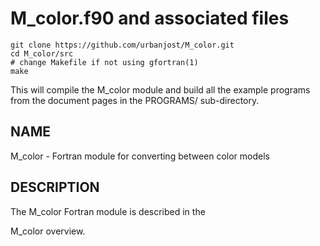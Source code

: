 # M_color.f90 and associated files

    git clone https://github.com/urbanjost/M_color.git
    cd M_color/src
    # change Makefile if not using gfortran(1) 
    make

This will compile the M_color module and build all the example programs from
the document pages in the PROGRAMS/ sub-directory.

## NAME

   M_color - Fortran module for converting between color models

## DESCRIPTION
The M_color Fortran module is described in the 
<?
<a href="md/M_color.3.md">M_color overview</a>.


